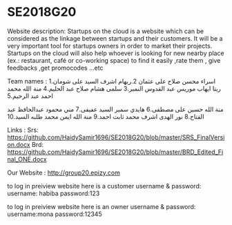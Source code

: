 # SE2018G20
Website description:
Startups  on  the  cloud  is  a  website  which  can  be  considered  as  the  linkage between startups and their customers.
It will be a very important tool for startups owners in order to market their projects.
Startups on the cloud will also help whoever is looking for new nearby place (ex.: restaurant,
café or co-working space) to find it easily ,rate them , give feedbacks ,get promocodes …etc




Team names :
1.اسراء محسن صلاح على عثمان
2.ريهام اشرف السيد على شومان
ريتا ايهاب موريس عبد القدوس النمير.3
سلمى هشام صلاح عبد الحليم.4
منة الله محمد احمد عبد الرحيم.5

منة الله حسين على مصطفى.6
هايدي سمير السيد عفيفى.7
مني محمود عبدالحافظ عبد الفتاح.8
نور الهدى اشرف محمد ثابت احمد.9
منة الله ايمن محمد طلبه السيد.10


Links :
Srs: https://github.com/HaidySamir1696/SE2018G20/blob/master/SRS_FinalVersion.docx
Brd:
https://github.com/HaidySamir1696/SE2018G20/blob/master/BRD_Edited_Final_ONE.docx

Our Website :
http://group20.epizy.com

 to log in preiview website here is a customer username & password:
 username: habiba
 password:123

 to log in preiview website here is an owner username & password:
 username:mona
 password:12345

